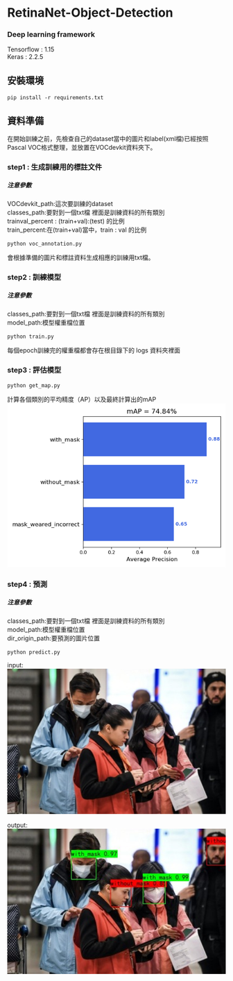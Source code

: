 # RetinaNet-Object-Detection

### Deep learning framework
Tensorflow : 1.15  
Keras : 2.2.5

## 安裝環境   
```
pip install -r requirements.txt
```


## 資料準備
在開始訓練之前，先檢查自己的dataset當中的圖片和label(xml檔)已經按照Pascal VOC格式整理，並放置在VOCdevkit資料夾下。 

### step1 : 生成訓練用的標註文件
##### 注意參數 
VOCdevkit_path:這次要訓練的dataset  
classes_path:要對到一個txt檔 裡面是訓練資料的所有類別  
trainval_percent : (train+val):(test) 的比例  
train_percent:在(train+val)當中，train : val 的比例
```
python voc_annotation.py
```
會根據準備的圖片和標註資料生成相應的訓練用txt檔。

### step2 : 訓練模型
##### 注意參數 
classes_path:要對到一個txt檔 裡面是訓練資料的所有類別  
model_path:模型權重檔位置
```
python train.py
```
每個epoch訓練完的權重檔都會存在根目錄下的 logs 資料夾裡面

### step3 : 評估模型
```
python get_map.py
```
計算各個類別的平均精度（AP）以及最終計算出的mAP  
<img src="./figure/mAP.png" width="600" alt="計算mAP"/>
### step4 : 預測
##### 注意參數 
classes_path:要對到一個txt檔 裡面是訓練資料的所有類別  
model_path:模型權重檔位置  
dir_origin_path:要預測的圖片位置
```
python predict.py
```
input:  
<img src="./figure/demo.jpg" width="600" alt="要預測的圖片"/>

output:  
<img src="./figure/output.jpg" width="600" alt="預測結果"/>


